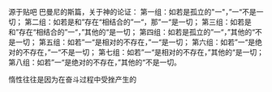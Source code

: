 源于贴吧
巴曼尼的斯篇，关于神的论证：
第一组：如若是孤立的"一"，”一“不是一切；
第二组：如若是和”存在“相结合的”一“，那”一“是一切；
第三组：如若是和”存在“相结合的”一“，”其他的“是一切；
第四组：如若是孤立的”一“，”其他的“不是一切；
第五组：如若”一“是相对的不存在，”一“是一切；
第六组：如若”一“是绝对的不存在，”一“不是一切；
第七组：如若”一“是相对的不存在，”其他的“是一切；
第八组：如若”一“是绝对的不存在，”其他的“不是一切。

惰性往往是因为在奋斗过程中受挫产生的